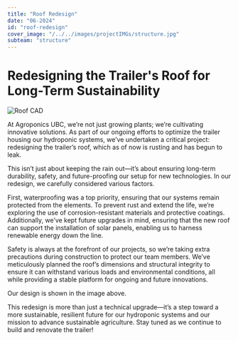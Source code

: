 ```yaml
---
title: "Roof Redesign"
date: "06-2024"
id: "roof-redesign"
cover_image: "/../../images/projectIMGs/structure.jpg"
subteam: "structure"
---
```

# Redesigning the Trailer's Roof for Long-Term Sustainability

![Roof CAD](../images/projectIMGs/structure.jpg "Roof CAD")

At Agroponics UBC, we’re not just growing plants; we’re cultivating innovative solutions. As part of our ongoing efforts to optimize the trailer housing our hydroponic systems, we’ve undertaken a critical project: redesigning the trailer’s roof, which as of now is rusting and has begun to leak. 

This isn’t just about keeping the rain out—it’s about ensuring long-term durability, safety, and future-proofing our setup for new technologies. In our redesign, we carefully considered various factors. 

First, waterproofing was a top priority, ensuring that our systems remain protected from the elements. To prevent rust and extend the life, we’re exploring the use of corrosion-resistant materials and protective coatings. Additionally, we’ve kept future upgrades in mind, ensuring that the new roof can support the installation of solar panels, enabling us to harness renewable energy down the line. 

Safety is always at the forefront of our projects, so we’re taking extra precautions during construction to protect our team members. We’ve meticulously planned the roof’s dimensions and structural integrity to ensure it can withstand various loads and environmental conditions, all while providing a stable platform for ongoing and future innovations. 

Our design is shown in the image above. 

This redesign is more than just a technical upgrade—it’s a step toward a more sustainable, resilient future for our hydroponic systems and our mission to advance sustainable agriculture. Stay tuned as we continue to build and renovate the trailer!